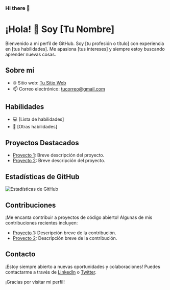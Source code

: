 ### Hi there 👋

<!--
**mauriruf32/mauriruf32** is a ✨ _special_ ✨ repository because its `README.md` (this file) appears on your GitHub profile.

Here are some ideas to get you started:

- 🔭 I’m currently working on ...
- 🌱 I’m currently learning ...
- 👯 I’m looking to collaborate on ...
- 🤔 I’m looking for help with ...
- 💬 Ask me about ...
- 📫 How to reach me: ...
- 😄 Pronouns: ...
- ⚡ Fun fact: ...
-->

# ¡Hola! 👋 Soy [Tu Nombre]

Bienvenido a mi perfil de GitHub. Soy [tu profesión o título] con experiencia en [tus habilidades]. Me apasiona [tus intereses] y siempre estoy buscando aprender nuevas cosas.

## Sobre mí

- 🌐 Sitio web: [Tu Sitio Web](tu-sitio-web.com)
- 📫 Correo electrónico: [tucorreo@gmail.com](mailto:tucorreo@gmail.com)

## Habilidades

- 💻 [Lista de habilidades]
- 🚀 [Otras habilidades]

## Proyectos Destacados

- [Proyecto 1](enlace-al-proyecto1): Breve descripción del proyecto.
- [Proyecto 2](enlace-al-proyecto2): Breve descripción del proyecto.

## Estadísticas de GitHub

![Estadísticas de GitHub](https://github-readme-stats.vercel.app/api?username=tunombredeusuario&show_icons=true&hide=issues&count_private=true)

## Contribuciones

¡Me encanta contribuir a proyectos de código abierto! Algunas de mis contribuciones recientes incluyen:

- [Proyecto 1](enlace-a-la-contribucion1): Descripción breve de la contribución.
- [Proyecto 2](enlace-a-la-contribucion2): Descripción breve de la contribución.

## Contacto

¡Estoy siempre abierto a nuevas oportunidades y colaboraciones! Puedes contactarme a través de [LinkedIn](enlace-a-linkedin) o [Twitter](enlace-a-twitter).

¡Gracias por visitar mi perfil!



